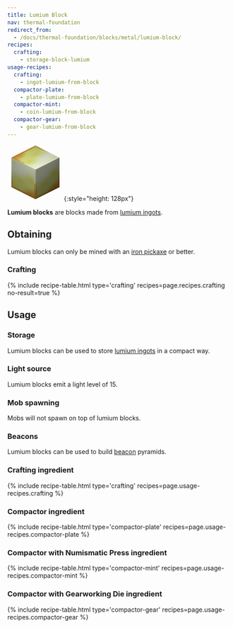 ```yaml
---
title: Lumium Block
nav: thermal-foundation
redirect_from:
  - /docs/thermal-foundation/blocks/metal/lumium-block/
recipes:
  crafting:
    - storage-block-lumium
usage-recipes:
  crafting:
    - ingot-lumium-from-block
  compactor-plate:
    - plate-lumium-from-block
  compactor-mint:
    - coin-lumium-from-block
  compactor-gear:
    - gear-lumium-from-block
---
```


![Lumium block](/assets/images/thermal-foundation/storage-block-lumium.png){:style="height: 128px"}


**Lumium blocks** are blocks made from [lumium ingots](/docs/lumium-ingot/).


Obtaining
---------

Lumium blocks can only be mined with an [iron
pickaxe](https://minecraft.gamepedia.com/Pickaxe) or better.

### Crafting
{% include recipe-table.html type='crafting' recipes=page.recipes.crafting no-result=true %}


Usage
-----

### Storage
Lumium blocks can be used to store [lumium ingots](/docs/lumium-ingot/) in a
compact way.

### Light source
Lumium blocks emit a light level of 15.

### Mob spawning
Mobs will not spawn on top of lumium blocks.

### Beacons
Lumium blocks can be used to build
[beacon](https://minecraft.gamepedia.com/Beacon) pyramids.

### Crafting ingredient
{% include recipe-table.html type='crafting' recipes=page.usage-recipes.crafting %}

### Compactor ingredient
{% include recipe-table.html type='compactor-plate' recipes=page.usage-recipes.compactor-plate %}

### Compactor with Numismatic Press ingredient
{% include recipe-table.html type='compactor-mint' recipes=page.usage-recipes.compactor-mint %}

### Compactor with Gearworking Die ingredient
{% include recipe-table.html type='compactor-gear' recipes=page.usage-recipes.compactor-gear %}
